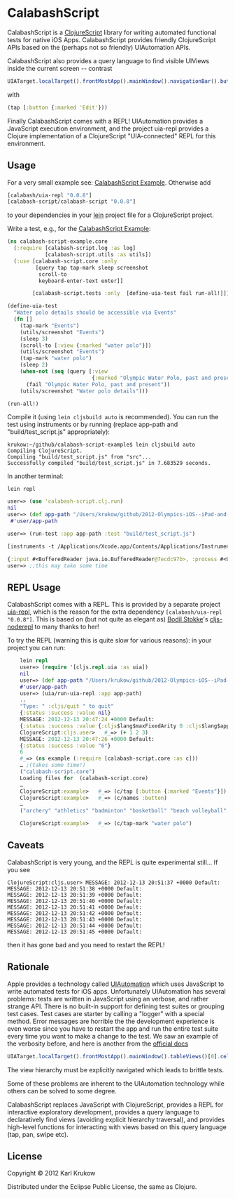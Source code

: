 # CalabashScript

CalabashScript is a [ClojureScript](https://github.com/clojure/clojurescript) library for writing automated functional tests for native iOS Apps. CalabashScript provides friendly ClojureScript APIs based on the (perhaps not so friendly) UIAutomation APIs. 

CalabashScript also provides a query language to find visible UIViews inside the current screen -- contrast

```javascript
UIATarget.localTarget().frontMostApp().mainWindow().navigationBar().buttons()['Edit'].tap();
```

with

```clojure
(tap [:button {:marked 'Edit'}))
```

Finally CalabashScript comes with a REPL! UIAutomation provides a JavaScript execution environment, and the project uia-repl provides a Clojure implementation of a ClojureScript "UIA-connected" REPL for this environment.
    
## Usage

For a very small example see: [CalabashScript Example](https://github.com/krukow/calabash-script-example). Otherwise add

```clojure
[calabash/uia-repl "0.0.8"]
[calabash-script/calabash-script "0.0.8"]
```

to your dependencies in your [lein](https://github.com/technomancy/leiningen) project file for a ClojureScript project.

Write a test, e.g., for the [CalabashScript Example](https://github.com/krukow/calabash-script-example):

```clojure
(ns calabash-script-example.core
  (:require [calabash-script.log :as log]
            [calabash-script.utils :as utils])
  (:use [calabash-script.core :only
         [query tap tap-mark sleep screenshot
          scroll-to
          keyboard-enter-text enter]]

        [calabash-script.tests :only  [define-uia-test fail run-all!]]))

(define-uia-test
  "Water polo details should be accessible via Events"
  (fn []
    (tap-mark "Events")
    (utils/screenshot "Events")
    (sleep 3)
    (scroll-to [:view {:marked "water polo"}])
    (utils/screenshot "Events")
    (tap-mark "water polo")
    (sleep 2)
    (when-not (seq (query [:view
                           {:marked "Olympic Water Polo, past and present"}]))
      (fail "Olympic Water Polo, past and present"))
    (utils/screenshot "Water polo details")))

(run-all!)
```

Compile it (using `lein cljsbuild auto` is recommended). You can run the test using instruments or by running (replace app-path and "build/test_script.js" appropriately):

	krukow:~/github/calabash-script-example$ lein cljsbuild auto
	Compiling ClojureScript.
	Compiling "build/test_script.js" from "src"...
	Successfully compiled "build/test_script.js" in 7.683529 seconds. 
	
In another terminal:

	lein repl
	

```clojure
user=> (use 'calabash-script.clj.run)
nil
user=> (def app-path "/Users/krukow/github/2012-Olympics-iOS--iPad-and-iPhone--source-code/2012 Olympics/build/Applications/2012 Olympics.app")
 #'user/app-path

user=> (run-test :app app-path :test "build/test_script.js")

[instruments -t /Applications/Xcode.app/Contents/Applications/Instruments.app/Contents/PlugIns/AutomationInstrument.bundle/Contents/Resources/Automation.tracetemplate /Users/krukow/github/2012-Olympics-iOS--iPad-and-iPhone--source-code/2012 Olympics/build/Applications/2012 Olympics.app -D run/trace -e UIARESULTSPATH run -e UIASCRIPT build/test_script.js]

{:input #<BufferedReader java.io.BufferedReader@7ecdc97b>, :process #<UNIXProcess java.lang.UNIXProcess@7866eb46>}
user=> ;;this may take some time
```

    
## REPL Usage

CalabashScript comes with a REPL. This is provided by a separate project [uia-repl](https://github.com/krukow/uia-repl), which is the reason for the extra dependency `[calabash/uia-repl "0.0.8"]`. This is based on (but not quite as elegant as) [Bodil Stokke](https://github.com/bodil)'s [cljs-noderepl](https://github.com/bodil/cljs-noderepl) to many thanks to her!

To try the REPL (warning this is quite slow for various reasons): in your project you can run:
```clojure
	lein repl
	user=> (require '[cljs.repl.uia :as uia])
	nil
	user=> (def app-path "/Users/krukow/github/2012-Olympics-iOS--iPad-and-iPhone--source-code/2012 Olympics/build/Applications/2012 Olympics.app")
	#'user/app-path
	user=> (uia/run-uia-repl :app app-path)
	..
	"Type: " :cljs/quit " to quit"
	{:status :success :value nil}
	MESSAGE: 2012-12-13 20:47:24 +0000 Default: 
	{:status :success :value {:cljs$lang$maxFixedArity 0 :cljs$lang$applyTo {} :cljs$lang$arity$variadic {}}}
	ClojureScript:cljs.user>   #_=> (+ 1 2 3)
	MESSAGE: 2012-12-13 20:47:26 +0000 Default: 
	{:status :success :value "6"}
	6
	#_=> (ns example (:require [calabash-script.core :as c]))
	… ;(takes some time!)
	("calabash-script.core")
	Loading files for  (calabash-script.core)
	…
	ClojureScript:example>   #_=> (c/tap [:button {:marked "Events"}])
	ClojureScript:example>   #_=> (c/names :button)
	…
	("archery" "athletics" "badminton" "basketball" "beach volleyball" "boxing" "canoe slalom" "canoe sprint" "cycling bmx" "cycling mountain bike" "cycling road" "cycling track" "diving" "equestrian dressage" "equestrian eventing" "equestrian jumping" "fencing" "football" "gymnastics artistic" "gymnastics rhythmic" "gymnastics trampoline" "handball" "hockey" "judo" "modern pentathlon" "rowing" "sailing" "shooting" "swimming" "synchronised swimming" "table tennis" "taekwondo" "tennis" "triathlon" "volleyball" "water polo" "weightlifting" "wrestling" "Home" "Events" "Count Down" "Schedule" "Anthem")

	ClojureScript:example>   #_=> (c/tap-mark "water polo")
```
	
## Caveats
CalabashScript is very young, and the REPL is quite experimental still… If you see

	ClojureScript:cljs.user> MESSAGE: 2012-12-13 20:51:37 +0000 Default: 
	MESSAGE: 2012-12-13 20:51:38 +0000 Default: 
	MESSAGE: 2012-12-13 20:51:39 +0000 Default: 
	MESSAGE: 2012-12-13 20:51:40 +0000 Default: 
	MESSAGE: 2012-12-13 20:51:41 +0000 Default: 
	MESSAGE: 2012-12-13 20:51:42 +0000 Default: 
	MESSAGE: 2012-12-13 20:51:43 +0000 Default: 
	MESSAGE: 2012-12-13 20:51:44 +0000 Default: 
	MESSAGE: 2012-12-13 20:51:45 +0000 Default: 
	
then it has gone bad and you need to restart the REPL!

## Rationale

Apple provides a technology called [UIAutomation](http://developer.apple.com/library/ios/#documentation/DeveloperTools/Reference/UIAutomationRef/_index.html) which uses JavaScript to write automated tests for iOS apps. Unfortunately UIAutomation has several problems: tests are written in JavaScript using an verbose, and rather strange API. There is no built-in support for defining test suites or grouping test cases. Test cases are starter by calling a "logger" with a special method. Error messages are horrible the the development experience is even worse since you have to restart the app and run the entire test suite every time you want to make a change to the test. We saw an example of the verbosity before, and here is another from the [official docs](https://developer.apple.com/library/mac/#documentation/developertools/Conceptual/InstrumentsUserGuide/UsingtheAutomationInstrument/UsingtheAutomationInstrument.html#//apple_ref/doc/uid/TP40004652-CH20-SW1)

```javascript
UIATarget.localTarget().frontMostApp().mainWindow().tableViews()[0].cells()[0].elements()["Chocolate Cake"];
```

The view hierarchy must be explicitly navigated which leads to brittle tests.

Some of these problems are inherent to the UIAutomation technology while others can be solved to some degree.

CalabashScript replaces JavaScript with ClojureScript, provides a REPL for interactive exploratory development, provides a query language to declaratively find views (avoiding explicit hierarchy traversal), and provides high-level functions for interacting with views based on this query language (tap, pan, swipe etc).



## License

Copyright © 2012 Karl Krukow

Distributed under the Eclipse Public License, the same as Clojure.
